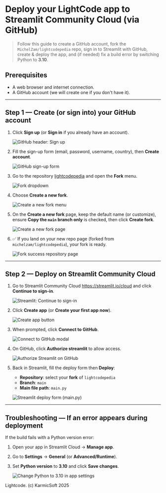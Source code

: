 # Deploy your **LightCode** app to Streamlit Community Cloud (via GitHub)

> Follow this guide to create a GitHub account, fork the `MichelZam/lightcodepedia` repo, sign in to Streamlit with GitHub, create & deploy the app, and (if needed) fix a build error by switching Python to **3.10**.

## Prerequisites
- A web browser and internet connection.
- A GitHub account (we will create one if you don't have it).

---

## Step 1 — Create (or sign into) your **GitHub** account

1. Click **Sign up** (or **Sign in** if you already have an account).
   
   ![GitHub header: Sign up](assets/github_header_signup.png)

2. Fill the sign-up form (email, password, username, country), then **Create account**.
   
   ![GitHub sign-up form](assets/github_signup_form.png)

3. Go to the repository [lightcodepedia](https://github.com/MichelZam/lightcodepedia) and open the **Fork** menu.
   
   ![Fork dropdown](assets/github_fork_dropdown.png)

4. Choose **Create a new fork**.
   
   ![Create a new fork menu](assets/github_create_new_fork_menu.png)

5. On the **Create a new fork** page, keep the default name (or customize), ensure **Copy the `main` branch only** is checked, then click **Create fork**.
   
   ![Create a new fork page](assets/github_create_new_fork_page.png)

6. ✅ If you land on your new repo page (forked from `michelzam/lightcodepedia`), your fork is ready.
   
   ![Fork success repository page](assets/github_fork_success_repo.png)

---

## Step 2 — Deploy on **Streamlit Community Cloud**

1. Go to Streamlit Community Cloud https://streamlit.io/cloud and click **Continue to sign-in**.
   
   ![Streamlit: Continue to sign-in](assets/streamlit_continue_to_signin.png)

2. Click **Create app** (or **Create your first app now**).
   
   ![Create app button](assets/streamlit_create_app_button.png)

3. When prompted, click **Connect to GitHub**.
   
   ![Connect to GitHub modal](assets/streamlit_connect_to_github_modal.png)

4. On GitHub, click **Authorize streamlit** to allow access.
   
   ![Authorize Streamlit on GitHub](assets/streamlit_github_authorize.png)

5. Back in Streamlit, fill the deploy form then **Deploy**:
   - **Repository**: select your **fork** of `lightcodepedia`
   - **Branch**: `main`
   - **Main file path**: `main.py`
   
   ![Streamlit deploy form (main.py)](assets/streamlit_deploy_form_main_py.png)

---

## Troubleshooting — If an error appears during deployment

If the build fails with a Python version error:

1. Open your app in Streamlit Cloud → **Manage app**.  
2. Go to **Settings** → **General** (or **Advanced/Runtime**).  
3. Set **Python version** to **3.10** and click **Save changes**.  
   
   ![Change Python to 3.10 in app settings](assets/streamlit_runtime_python_310.png)


Lightcode.
(c) KarmicSoft 2025
